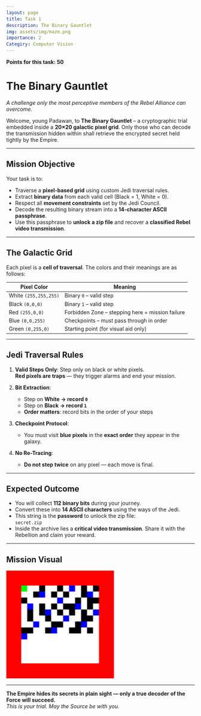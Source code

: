```yaml
---
layout: page
title: Task 1
description: The Binary Gauntlet
img: assets/img/maze.png
importance: 2
Categiry: Computer Vision
---
```


**Points for this task: 50**

# The Binary Gauntlet  
_A challenge only the most perceptive members of the Rebel Alliance can overcome._

Welcome, young Padawan, to **The Binary Gauntlet** – a cryptographic trial embedded inside a **20×20 galactic pixel grid**. Only those who can decode the transmission hidden within shall retrieve the encrypted secret held tightly by the Empire.

---

## Mission Objective

Your task is to:

- Traverse a **pixel-based grid** using custom Jedi traversal rules.
- Extract **binary data** from each valid cell (Black = 1, White = 0).
- Respect all **movement constraints** set by the Jedi Council.
- Decode the resulting binary stream into a **14-character ASCII passphrase**.
- Use this passphrase to **unlock a zip file** and recover a **classified Rebel video transmission**.

---

## The Galactic Grid

Each pixel is a **cell of traversal**. The colors and their meanings are as follows:

| Pixel Color           | Meaning                              |
| --------------------- | ------------------------------------ |
| White `(255,255,255)` | Binary `0` – valid step              |
| Black `(0,0,0)`       | Binary `1` – valid step              |
| Red `(255,0,0)`       | Forbidden Zone – stepping here = mission failure |
| Blue `(0,0,255)`      | Checkpoints – must pass through in order |
| Green `(0,255,0)`     | Starting point (for visual aid only) |

---

## Jedi Traversal Rules

1. **Valid Steps Only**: Step only on black or white pixels.  
   **Red pixels are traps** — they trigger alarms and end your mission.

2. **Bit Extraction**:
   - Step on **White → record `0`**
   - Step on **Black → record `1`**
   - **Order matters**: record bits in the order of your steps

3. **Checkpoint Protocol**:
   - You must visit **blue pixels** in the **exact order** they appear in the galaxy.

4. **No Re-Tracing**:
   - **Do not step twice** on any pixel — each move is final.

---

## Expected Outcome

- You will collect **112 binary bits** during your journey.
- Convert these into **14 ASCII characters** using the ways of the Jedi.
- This string is the **password** to unlock the zip file:  
  `secret.zip`
- Inside the archive lies a **critical video transmission**. Share it with the Rebellion and claim your reward.

---

## Mission Visual
 
![Binary Gauntlet Grid](assets/img/maze.png)

---

**The Empire hides its secrets in plain sight — only a true decoder of the Force will succeed.**  
_This is your trial. May the Source be with you._
